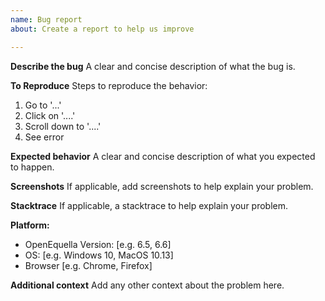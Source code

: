 ```yaml
---
name: Bug report
about: Create a report to help us improve

---
```


**Describe the bug**
A clear and concise description of what the bug is.

**To Reproduce**
Steps to reproduce the behavior:
1. Go to '...'
2. Click on '....'
3. Scroll down to '....'
4. See error

**Expected behavior**
A clear and concise description of what you expected to happen.

**Screenshots**
If applicable, add screenshots to help explain your problem.

**Stacktrace**
If applicable, a stacktrace to help explain your problem.

**Platform:**
 - OpenEquella Version: [e.g. 6.5, 6.6]
 - OS: [e.g. Windows 10, MacOS 10.13]
 - Browser [e.g. Chrome, Firefox]

**Additional context**
Add any other context about the problem here.
